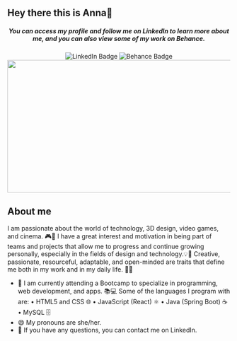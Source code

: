 ## Hey there this is Anna👋
<h5 align="center">You can access my profile and follow me on LinkedIn to learn more about me, and you can also view some of my work on Behance.</h3>
<div align="center" id="badges">
  <img src="https://img.shields.io/badge/LinkedIn-blue?style=for-the-badge&logo=linkedin&logoColor=white" alt="LinkedIn Badge"/>
   <img src="https://img.shields.io/badge/Behance-blue?style=for-the-badge&logo=behance&logoColor=black" alt="Behance Badge"/>
</div>
<div align="center">
  <img src="https://media.giphy.com/media/dWesBcTLavkZuG35MI/giphy.gif" width="600" height="300"/>
</div>

## About me 
<div>
I am passionate about the world of technology, 3D design, video games, and cinema. 🎮🎥 I have a great interest and motivation in being part of teams and projects that allow me to progress and continue growing personally, especially in the fields of design and technology.💡🚀
Creative, passionate, resourceful, adaptable, and open-minded are traits that define me both in my work and in my daily life. 🎨✨
</div>
  
- 🌱 I am currently attending a Bootcamp to specialize in programming, web development, and apps. 📚💻 Some of the languages I program with are:
• HTML5 and CSS 🌐
• JavaScript (React) ⚛️
• Java (Spring Boot) ☕️
• MySQL 🗄️
- 😄 My pronouns are she/her.
- 💬 If you have any questions, you can contact me on LinkedIn.

<!--
**hausofanna/hausofanna** is a ✨ _special_ ✨ repository because its `README.md` (this file) appears on your GitHub profile.

Here are some ideas to get you started:
-->
